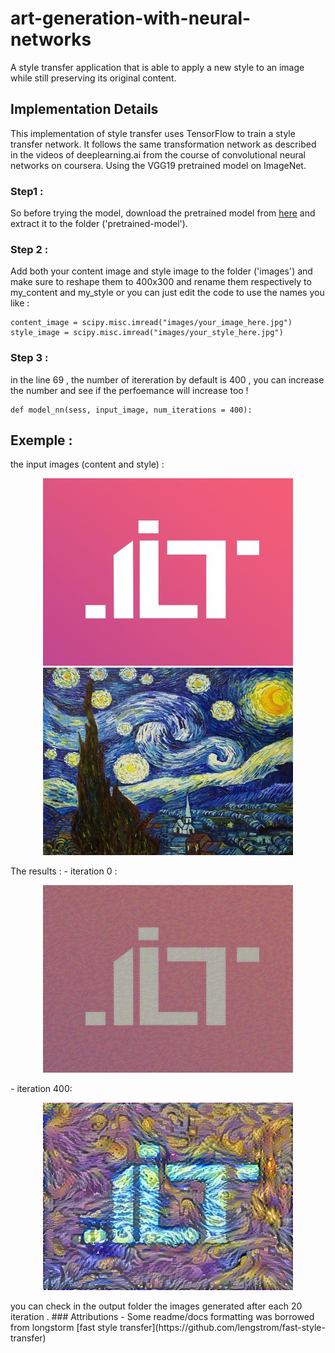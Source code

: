 # art-generation-with-neural-networks
A style transfer application that is able to apply a new style to an image while still preserving its original content.

## Implementation Details
This implementation of style transfer uses TensorFlow to train a style transfer network. It follows the same transformation network as described in the videos of deeplearning.ai from the course of convolutional neural networks on coursera.
Using the VGG19 pretrained model on ImageNet.
### Step1 :
So before trying the model, download the pretrained model from [here](https://www.kaggle.com/teksab/imagenetvggverydeep19mat#imagenet-vgg-verydeep-19.mat) and extract it to the folder ('pretrained-model').
### Step 2 : 
Add both your content image and style image to the folder ('images') and make sure to reshape them to 400x300 and rename them respectively to my_content and my_style or you can just edit the code to use the names you like : 
```
content_image = scipy.misc.imread("images/your_image_here.jpg")
style_image = scipy.misc.imread("images/your_style_here.jpg")
```
### Step 3 : 
in the line 69 , the number of itereration by default is 400 , you can increase the number and see if the perfoemance will increase too ! 
```
def model_nn(sess, input_image, num_iterations = 400):
```
## Exemple : 
the input images (content and style) : 
<p align = 'center'>
  <img src = 'images/my_content.jpg'>
  <img src = 'images/my_style.jpg'>
</p>
The results : 
- iteration 0 :
<p align = 'center'>
  <img src = 'output/0.png'>
</p>
- iteration 400:
<p align = 'center'>
  <img src = 'output/generated_image.jpg'>
</p>
you can check in the output folder the images generated after each 20 iteration .
### Attributions
- Some readme/docs formatting was borrowed from longstorm [fast style transfer](https://github.com/lengstrom/fast-style-transfer)

